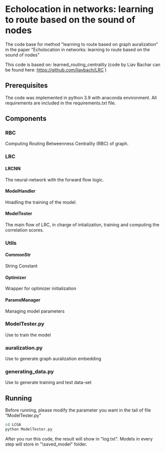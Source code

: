 # Echolocation in networks: learning to route based on the sound of nodes
The code base for method "learning to route based on graph auralization" in the paper "Echolocation in networks: learning to route based on the sound of nodes"

This code is based on: learned_routing_centrality (code by Liav Bachar can be found here: https://github.com/liavbach/LRC )

## Prerequisites
The code was implemented in python 3.9 with anaconda environment. 
All requirements are included in the requirements.txt file. 

## Components
### RBC
 Computing Routing Betweenness Centrality (RBC) of graph.
### LRC
#### LRCNN
 The neural-network with the forward flow logic. 
#### ModelHandler
  Hnadling the training of the model.
#### ModelTester
  The main flow of LRC, in charge of intialization, training and computing the correlation scores. 
### Utils
#### CommonStr
String Constant
#### Optimizer
Wrapper for optimizer initialization
#### ParamsManager
Managing model parameters
### ModelTester.py
Use to train the model
### auralization.py
Use to generate graph auralization embedding
### generating_data.py
Use to generate training and test data-set

## Running
Before running, please modify the parameter you want in the tail of file "ModelTester.py"

```bash
cd LCGA
python ModelTester.py
```
After you run this code, the result will show in "log.txt".  Models in every step will store in "\saved_model" folder.

